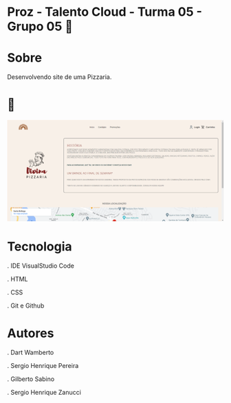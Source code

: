 # Proz - Talento Cloud - Turma 05 - Grupo 05 🧐

# Sobre

Desenvolvendo site de uma Pizzaria.
# 🍕

![Alt text](<IMG/Pizzaria Divina - Google Chrome 12_10_2023 23_11_12.png>)

# Tecnologia

. IDE VisualStudio Code

. HTML

. CSS

. Git e Github

# Autores
. Dart Wamberto

. Sergio Henrique Pereira

. Gilberto Sabino

. Sergio Henrique Zanucci